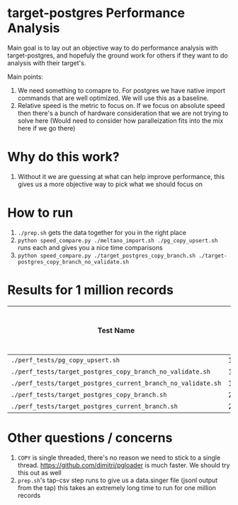 # target-postgres Performance Analysis

Main goal is to lay out an objective way to do performance analysis with target-postgres, and hopefuly the ground work for others if they want to do analysis with their target's.

Main points:
1. We need something to comapre to. For postgres we have native import commands that are well optimized. We will use this as a baseline.
1. Relative speed is the metric to focus on. If we focus on absolute speed then there's a bunch of hardware consideration that we are not trying to solve here (Would need to consider how paralleization fits into the mix here if we go there)

# Why do this work?
1. Without it we are guessing at what can help improve performance, this gives us a more objective way to pick what we should focus on

# How to run
1. `./prep.sh` gets the data together for you in the right place
2. `python speed_compare.py ./meltano_import.sh ./pg_copy_upsert.sh` runs each and gives you a nice time comparisons
3. `python speed_compare.py ./target_postgres_copy_branch.sh ./target-postgres_copy_branch_no_validate.sh`

# Results for 1 million records
| **Test Name**                                               | **Total Run Time (s)** | **x Slower Than Native Copy** |
|-------------------------------------------------------------|------------------------|-------------------------------|
| `./perf_tests/pg_copy_upsert.sh`                            | 13.64                  | 1.0000                        |
| `./perf_tests/target_postgres_copy_branch_no_validate.sh`   | 100.50                 | 7.3697                        |
| `./perf_tests/target_postgres_current_branch_no_validate.sh`| 141.48                 | 10.3749                       |
| `./perf_tests/target_postgres_copy_branch.sh`               | 265.53                 | 19.4719                       |
| `./perf_tests/target_postgres_current_branch.sh`            | 298.37                 | 21.8799                       |

# Other questions / concerns
1. `COPY` is single threaded, there's no reason we need to stick to a single thread. https://github.com/dimitri/pgloader is much faster. We should try this out as well
1. `prep.sh`'s tap-csv step runs to give us a data.singer file (jsonl output from the tap) this takes an extremely long time to run for one million records
